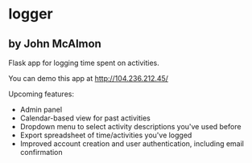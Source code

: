 # logger
## by John McAlmon
Flask app for logging time spent on activities.

You can demo this app at http://104.236.212.45/

Upcoming features:
- Admin panel
- Calendar-based view for past activities
- Dropdown menu to select activity descriptions you've used before
- Export spreadsheet of time/activities you've logged
- Improved account creation and user authentication, including email confirmation
